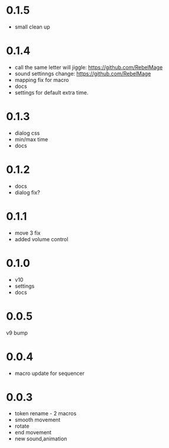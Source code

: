 # 0.1.5
- small clean up

# 0.1.4
- call the same letter will jiggle: https://github.com/RebelMage
- sound settinngs change: https://github.com/RebelMage 
- mapping fix for macro
- docs
- settings for default extra time.

# 0.1.3
- dialog css
- min/max time 
- docs

# 0.1.2
- docs
- dialog fix?

# 0.1.1
- move 3 fix
- added volume control

# 0.1.0
- v10 
- settings
- docs

# 0.0.5
v9 bump

# 0.0.4
- macro update for sequencer

# 0.0.3
- token rename - 2 macros
- smooth movement
- rotate
- end movement
- new sound,animation
